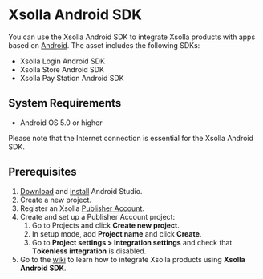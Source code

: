 
# Xsolla Android SDK
You can use the Xsolla Android SDK to integrate Xsolla products with apps based on [Android](https://www.android.com/). The asset includes the following SDKs:

*   Xsolla Login Android  SDK
*   Xsolla Store Android SDK
*  Xsolla Pay Station Android SDK

## System Requirements

*   Android OS 5.0 or higher

Please note that the Internet connection is essential for the Xsolla Android SDK.

## Prerequisites

1. [Download](https://developer.android.com/studio)  and [install](https://developer.android.com/studio/install) Android Studio.
2. Create a new project.
3. Register an Xsolla [Publisher Account](https://publisher.xsolla.com/signup?store_type=sdk).
4. Create and set up a Publisher Account project:
    1. Go to Projects and click **Create new project**.
    2. In setup mode, add **Project name** and click **Create**.
    3. Go to **Project settings > Integration settings** and check that **Тokenless integration** is disabled.
5. Go to the [wiki](https://github.com/xsolla/store-android-sdk/wiki/) to learn how to integrate Xsolla products using **Xsolla Android SDK**.

